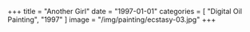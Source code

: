 +++
title = "Another Girl"
date = "1997-01-01"
categories = [ "Digital Oil Painting", "1997" ]
image = "/img/painting/ecstasy-03.jpg"
+++

